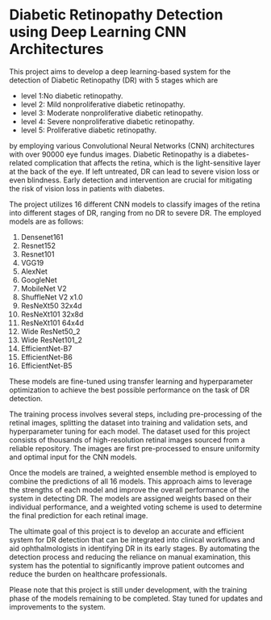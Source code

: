 # Diabetic Retinopathy Detection using Deep Learning CNN Architectures

This project aims to develop a deep learning-based system for the detection of Diabetic Retinopathy (DR) with 5 stages which are

*  level 1:No diabetic retinopathy.
*  level 2: Mild nonproliferative diabetic retinopathy.
*  level 3: Moderate nonproliferative diabetic retinopathy. 
*  level 4: Severe nonproliferative diabetic retinopathy. 
*  level 5: Proliferative diabetic retinopathy.


by employing various Convolutional Neural Networks (CNN) architectures with over 90000 eye fundus images. Diabetic Retinopathy is a diabetes-related complication that affects the retina, which is the light-sensitive layer at the back of the eye. If left untreated, DR can lead to severe vision loss or even blindness. Early detection and intervention are crucial for mitigating the risk of vision loss in patients with diabetes.

The project utilizes 16 different CNN models to classify images of the retina into different stages of DR, ranging from no DR to severe DR. The employed models are as follows:

1. Densenet161
2. Resnet152
3. Resnet101
4. VGG19
5. AlexNet
6. GoogleNet
7. MobileNet V2
8. ShuffleNet V2 x1.0
9. ResNeXt50 32x4d
10. ResNeXt101 32x8d
11. ResNeXt101 64x4d
12. Wide ResNet50_2
13. Wide ResNet101_2
14. EfficientNet-B7
15. EfficientNet-B6
16. EfficientNet-B5

These models are fine-tuned using transfer learning and hyperparameter optimization to achieve the best possible performance on the task of DR detection.

The training process involves several steps, including pre-processing of the retinal images, splitting the dataset into training and validation sets, and hyperparameter tuning for each model. The dataset used for this project consists of thousands of high-resolution retinal images sourced from a reliable repository. The images are first pre-processed to ensure uniformity and optimal input for the CNN models.

Once the models are trained, a weighted ensemble method is employed to combine the predictions of all 16 models. This approach aims to leverage the strengths of each model and improve the overall performance of the system in detecting DR. The models are assigned weights based on their individual performance, and a weighted voting scheme is used to determine the final prediction for each retinal image.

The ultimate goal of this project is to develop an accurate and efficient system for DR detection that can be integrated into clinical workflows and aid ophthalmologists in identifying DR in its early stages. By automating the detection process and reducing the reliance on manual examination, this system has the potential to significantly improve patient outcomes and reduce the burden on healthcare professionals.

Please note that this project is still under development, with the training phase of the models remaining to be completed. Stay tuned for updates and improvements to the system.